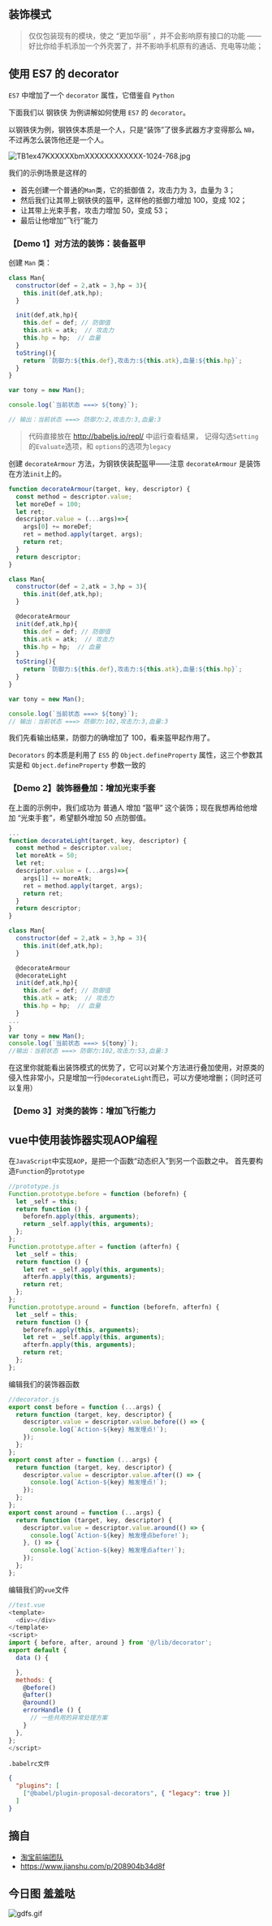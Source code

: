 ## 装饰模式

> 仅仅包装现有的模块，使之 “更加华丽” ，并不会影响原有接口的功能 —— 好比你给手机添加一个外壳罢了，并不影响手机原有的通话、充电等功能；

## 使用 ES7 的 decorator
`ES7` 中增加了一个 `decorator` 属性，它借鉴自 `Python`

下面我们以 钢铁侠 为例讲解如何使用 `ES7` 的 `decorator`。

以钢铁侠为例，钢铁侠本质是一个人，只是“装饰”了很多武器方才变得那么 `NB`，不过再怎么装饰他还是一个人。

![TB1ex47KXXXXXbmXXXXXXXXXXXX-1024-768.jpg](../images/TB1ex47KXXXXXbmXXXXXXXXXXXX-1024-768.jpg)

我们的示例场景是这样的

- 首先创建一个普通的`Man`类，它的抵御值 2，攻击力为 3，血量为 3；
- 然后我们让其带上钢铁侠的盔甲，这样他的抵御力增加 100，变成 102；
- 让其带上光束手套，攻击力增加 50，变成 53；
- 最后让他增加“飞行”能力

### 【Demo 1】对方法的装饰：装备盔甲
创建 `Man` 类：
```js
class Man{
  constructor(def = 2,atk = 3,hp = 3){
    this.init(def,atk,hp);
  }

  init(def,atk,hp){
    this.def = def; // 防御值
    this.atk = atk;  // 攻击力
    this.hp = hp;  // 血量
  }
  toString(){
    return `防御力:${this.def},攻击力:${this.atk},血量:${this.hp}`;
  }
}

var tony = new Man();

console.log(`当前状态 ===> ${tony}`);

// 输出：当前状态 ===> 防御力:2,攻击力:3,血量:3
```

> 代码直接放在 http://babeljs.io/repl/ 中运行查看结果，
记得勾选`Setting`的`Evaluate`选项，和 `options`的选项为`legacy`

创建 `decorateArmour` 方法，为钢铁侠装配盔甲——注意 `decorateArmour` 是装饰在方法`init`上的。

```js
function decorateArmour(target, key, descriptor) {
  const method = descriptor.value;
  let moreDef = 100;
  let ret;
  descriptor.value = (...args)=>{
    args[0] += moreDef;
    ret = method.apply(target, args);
    return ret;
  }
  return descriptor;
}

class Man{
  constructor(def = 2,atk = 3,hp = 3){
    this.init(def,atk,hp);
  }

  @decorateArmour
  init(def,atk,hp){
    this.def = def; // 防御值
    this.atk = atk;  // 攻击力
    this.hp = hp;  // 血量
  }
  toString(){
    return `防御力:${this.def},攻击力:${this.atk},血量:${this.hp}`;
  }
}

var tony = new Man();

console.log(`当前状态 ===> ${tony}`);
// 输出：当前状态 ===> 防御力:102,攻击力:3,血量:3
```

我们先看输出结果，防御力的确增加了 100，看来盔甲起作用了。

`Decorators` 的本质是利用了 `ES5` 的 `Object.defineProperty` 属性，这三个参数其实是和 `Object.defineProperty` 参数一致的

### 【Demo 2】装饰器叠加：增加光束手套
在上面的示例中，我们成功为 普通人 增加 “盔甲” 这个装饰；现在我想再给他增加 “光束手套”，希望额外增加 50 点防御值。

```js
...
function decorateLight(target, key, descriptor) {
  const method = descriptor.value;
  let moreAtk = 50;
  let ret;
  descriptor.value = (...args)=>{
    args[1] += moreAtk;
    ret = method.apply(target, args);
    return ret;
  }
  return descriptor;
}

class Man{
  constructor(def = 2,atk = 3,hp = 3){
    this.init(def,atk,hp);
  }

  @decorateArmour
  @decorateLight
  init(def,atk,hp){
    this.def = def; // 防御值
    this.atk = atk;  // 攻击力
    this.hp = hp;  // 血量
  }
...
}
var tony = new Man();
console.log(`当前状态 ===> ${tony}`);
//输出：当前状态 ===> 防御力:102,攻击力:53,血量:3
```

在这里你就能看出装饰模式的优势了，它可以对某个方法进行叠加使用，对原类的侵入性非常小，只是增加一行`@decorateLight`而已，可以方便地增删；（同时还可以复用）

### 【Demo 3】对类的装饰：增加飞行能力


## vue中使用装饰器实现AOP编程
在`JavaScript`中实现`AOP`，是把一个函数“动态织入”到另一个函数之中。
首先要构造`Function`的`prototype`
```js
//prototype.js
Function.prototype.before = function (beforefn) {
  let _self = this;
  return function () {
    beforefn.apply(this, arguments);
    return _self.apply(this, arguments);
  };
};
Function.prototype.after = function (afterfn) {
  let _self = this;
  return function () {
    let ret = _self.apply(this, arguments);
    afterfn.apply(this, arguments);
    return ret;
  };
};
Function.prototype.around = function (beforefn, afterfn) {
  let _self = this;
  return function () {
    beforefn.apply(this, arguments);
    let ret = _self.apply(this, arguments);
    afterfn.apply(this, arguments);
    return ret;
  };
};
```

编辑我们的装饰器函数
```js
//decorator.js
export const before = function (...args) {
  return function (target, key, descriptor) {
    descriptor.value = descriptor.value.before(() => {
      console.log(`Action-${key} 触发埋点!`);
    });
  };
};
export const after = function (...args) {
  return function (target, key, descriptor) {
    descriptor.value = descriptor.value.after(() => {
      console.log(`Action-${key} 触发埋点!`);
    });
  };
};
export const around = function (...args) {
  return function (target, key, descriptor) {
    descriptor.value = descriptor.value.around(() => {
      console.log(`Action-${key} 触发埋点before!`);
    }, () => {
      console.log(`Action-${key} 触发埋点after!`);
    });
  };
};
```

编辑我们的`vue`文件
```js
//test.vue
<template>
  <div></div>
</template>
<script>
import { before, after, around } from '@/lib/decorator';
export default {
  data () {

  },
  methods: {
    @before()
    @after()
    @around()
    errorHandle () {
      // 一些共用的异常处理方案
    }
  },
};
</script>
```

`.babelrc文件`

```json
{
  "plugins": [
    ["@babel/plugin-proposal-decorators", { "legacy": true }]
  ]
}
```

## 摘自
- [淘宝前端团队](http://taobaofed.org/blog/2015/11/16/es7-decorator/)
- https://www.jianshu.com/p/208904b34d8f

## 今日图 羞羞哒
![gdfs.gif](../images/gdfs.gif)

